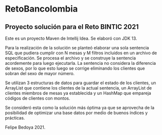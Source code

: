 # RetoBancolombia

## Proyecto solución para el Reto BINTIC 2021

Este es un proyecto Maven de Intellij Idea. Se elaboró con JDK 13.

Para la realización de la solución se planteó elaborar una sola sentencia SQL que pudiera cumplir con N mesas y M filtros incluidos en un archivo de especificación. Se procesa el archivo y se construye la sentencia acordemente para luego ejecutarla. La sentencia no considera la diferencia de sexos, por lo que esto luego se corrige eliminando los clientes que sobran del sexo de mayor número.

Se utilizan 3 estructuras de datos para guardar el estado de los clientes, un ArrayList que contiene los clientes de la actual sentencia, un ArrayList de clientes miembros de mesas ya establecida y un HashMap que empareja códigos de clientes con montos.

Se consideró esta como la solución más óptima ya que se aprovecha de la posibilidad de optimizar una base datos por medio de buenos índices y prácticas.

Felipe Bedoya 2021.